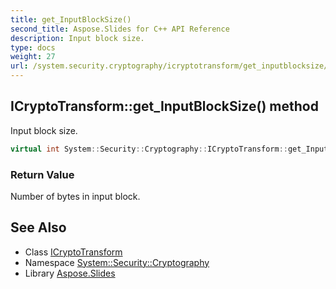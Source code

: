 ```yaml
---
title: get_InputBlockSize()
second_title: Aspose.Slides for C++ API Reference
description: Input block size.
type: docs
weight: 27
url: /system.security.cryptography/icryptotransform/get_inputblocksize/
---
```

## ICryptoTransform::get_InputBlockSize() method


Input block size.

```cpp
virtual int System::Security::Cryptography::ICryptoTransform::get_InputBlockSize()=0
```


### Return Value

Number of bytes in input block.

## See Also

* Class [ICryptoTransform](../)
* Namespace [System::Security::Cryptography](../../)
* Library [Aspose.Slides](../../../)